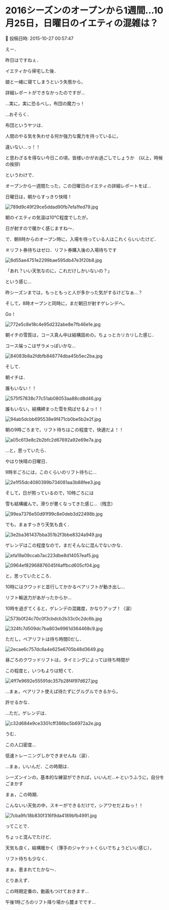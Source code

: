 # 2016シーズンのオープンから1週間…10月25日，日曜日のイエティの混雑は？

📅 投稿日時: 2015-10-27 00:57:47

えー．


昨日はですねぇ．


イエティから帰宅した後．


娘と一緒に寝てしまうという失態から，


詳細レポートができなかったのですが…





…実に，実に恐るべし，布団の魔力っ！


…おそらく．


布団というヤツは．


人間のやる気を失わせる何か強力な魔力を持っているに，


違いない…っ！！


と思わざるを得ない今日この頃，皆様いかがお過ごしでしょうか　(以上，時候の挨拶)





というわけで．


オープンから一週間たった，この日曜日のイエティの詳細レポートをば…





日曜日は，朝からすっきり快晴！




![789d9c49f29ce5ddad90fb7efa1fed79.jpg](images/789d9c49f29ce5ddad90fb7efa1fed79.jpg)




朝のイエティの気温は10℃程度でしたが，


日が射すので暖かく感じますね～．





で．朝8時からのオープン時に，入場を待っている人はこれくらいいたけど．


＃リフト券待ちはゼロ．リフト券購入後の入場待ちです




![8d55ae4751e2299bae595db47e3f20b8.jpg](images/8d55ae4751e2299bae595db47e3f20b8.jpg)




「あれ？いい天気なのに，これだけしかいないの？」


という感じ…


昨シーズンまでは，もっともっと人が多かった気がするけどなぁ…？





そして，8時オープンと同時に，まだ朝日が射すゲレンデへ，


Go！




![772e5c8e18c4e95d232abe8e7fb46e1e.jpg](images/772e5c8e18c4e95d232abe8e7fb46e1e.jpg)







朝イチの雪質は，コース真ん中は結構固めの，ちょっとカリカリした感じ．


コース端っこはザラメっぽいかな…




![84083b8a2fdbfb848774dba45b5ec2ba.jpg](images/84083b8a2fdbfb848774dba45b5ec2ba.jpg)







そして．


朝イチは．


誰もいない！！




![575f57838c77c51ab08053aa88cd8d46.jpg](images/575f57838c77c51ab08053aa88cd8d46.jpg)




誰もいない，結構締まった雪を飛ばせるよっ！！




![94ab5dcbb695538e9f471cb0be5b2e2f.jpg](images/94ab5dcbb695538e9f471cb0be5b2e2f.jpg)




朝の9時ごろまで，リフト待ちはこの程度で，快適だよ！！




![a05c613e8c2b2bfc2d67692a92e69e7a.jpg](images/a05c613e8c2b2bfc2d67692a92e69e7a.jpg)




…と，思っていたら．





やはり快晴の日曜日．


9時半ごろには，このくらいのリフト待ちに…




![2e1f55dc4080399b734081aa3b88fee3.jpg](images/2e1f55dc4080399b734081aa3b88fee3.jpg)




そして，日が照っているので，10時ごろには


雪も結構緩んで，滑りが悪くなってきた感じ…（残念）




![99ea7376e50d91f99c8e0deb3d22498b.jpg](images/99ea7376e50d91f99c8e0deb3d22498b.jpg)







でも，まぁすっきり天気も良く．




![3e2ba361437bba351b2f3bbe8324a949.jpg](images/3e2ba361437bba351b2f3bbe8324a949.jpg)




ゲレンデはこの程度なので，まだそんなに混んでないかな．




![efa19a09ccab7ac223dbe8d14057eaf5.jpg](images/efa19a09ccab7ac223dbe8d14057eaf5.jpg)









![0964ef82968876045f4affbcd605cf04.jpg](images/0964ef82968876045f4affbcd605cf04.jpg)







と，思っていたところ．


10時にはクワッドと並行してかかるペアリフトが動き出し…


リフト輸送力があがったからか…


10時を過ぎてくると，ゲレンデの混雑度，かなりアップ！（涙）




![573b0f24c70c0f3cbdcb2b33c0c2dc6b.jpg](images/573b0f24c70c0f3cbdcb2b33c0c2dc6b.jpg)









![324fc7d509dc7ba803e9961d364468c9.jpg](images/324fc7d509dc7ba803e9961d364468c9.jpg)




ただし，ペアリフトは待ち時間0だし．




![2ecae6c757dc6a4e625e6705b48d3649.jpg](images/2ecae6c757dc6a4e625e6705b48d3649.jpg)




昼ごろのクワッドリフトは，タイミングによっては待ち時間が


この程度と，いつもよりは短くて．




![4ff7e9692e55591dc357b28f4f97d627.jpg](images/4ff7e9692e55591dc357b28f4f97d627.jpg)




…まぁ，ペアリフト使えば待たずにグルグルできるから，


許せるかな．





…ただ，ゲレンデは．




![c32d684e9ce3301cff386bc5b6972a2e.jpg](images/c32d684e9ce3301cff386bc5b6972a2e.jpg)




うむ．


この人口密度…


低速トレーニングしかできませんね（涙）．


…まぁ，いいんだ．この時期は．


シーズンインの，基本的な練習ができれば，いいんだ…←というふうに，自分をごまかす





まぁ，この時期．


こんないい天気の中，スキーができるだけで，シアワセだよねっ！！




![7cba9fc18b830f316f9da4189bfb4991.jpg](images/7cba9fc18b830f316f9da4189bfb4991.jpg)







ってことで．


ちょっと混んでたけど．


天気も良く，結構暖かく（薄手のジャケットくらいでちょうどいい感じ），


リフト待ちも少なく．


まぁ，恵まれてたかな～．





とりあえず．


この時期定番の，動画もつけておきます…


午後1時ごろのリフト降り場から麓までです…
